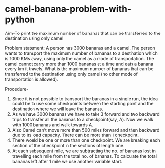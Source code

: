 # camel-banana-problem-with-python
Aim-To print the maximum number of bananas that can be transferred to the destination using only camel

Problem statement: A person has 3000 bananas and a camel. The person wants to transport the maximum number of bananas to a destination which is 1000 KMs away, using only the camel as a mode of transportation. The camel cannot carry more than 1000 bananas at a time and eats a banana every km it travels. What is the maximum number of bananas that can be transferred to the destination using only camel (no other mode of transportation is allowed).

Procedure-
1. Since it is not possible to transport the bananas in a single run, the idea could be to
use some checkpoints between the starting point and the destination where we will
leave the bananas.
2. As we have 3000 bananas we have to take 3 forward and two backward trips to
transfer all the bananas to a checkpoint(say, A). Now we walk with 1000 bananas
and walk towards A.
3. Also Camel can’t move more than 500 miles forward and then backward due to its
load capacity. There can be more than 1 checkpoint.
4. There would be one or more than one checkpoint. We are breaking each section of
the checkpoint in the sections of length one.
5. At each subsequent mile, we are subtracting the no. of bananas lost in travelling
each mile from the total no. of bananas. To calculate the total bananas left after 1
mile we use another variable start.
